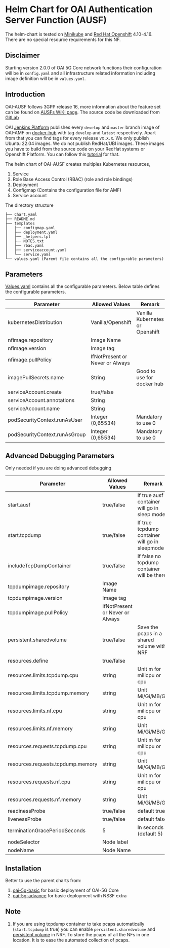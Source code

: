 # Helm Chart for OAI Authentication Server Function (AUSF)

The helm-chart is tested on [Minikube](https://minikube.sigs.k8s.io/docs/) and [Red Hat Openshift](https://www.redhat.com/fr/technologies/cloud-computing/openshift) 4.10-4.16. There are no special resource requirements for this NF. 


## Disclaimer

Starting version 2.0.0 of OAI 5G Core network functions their configuration will be in `config.yaml` and all infrastructure related information including image definition will be in `values.yaml`.

## Introduction

OAI-AUSF follows 3GPP release 16, more information about the feature set can be found on [AUSFs WiKi page](https://gitlab.eurecom.fr/oai/cn5g/oai-cn5g-ausf/-/wikis/home). The source code be downloaded from [GitLab](https://gitlab.eurecom.fr/oai/cn5g/oai-cn5g-ausf)

OAI [Jenkins Platform](https://jenkins-oai.eurecom.fr/job/OAI-CN5G-AUSF/) publishes every `develop` and `master` branch image of OAI-AMF on [docker-hub](https://hub.docker.com/r/oaisoftwarealliance/oai-amf) with tag `develop` and `latest` respectively. Apart from that you can find tags for every release `VX.X.X`. We only publish Ubuntu 22.04 images. We do not publish RedHat/UBI images. These images you have to build from the source code on your RedHat systems or Openshift Platform. You can follow this [tutorial](../../../openshift/README.md) for that.

The helm chart of OAI-AUSF creates multiples Kubernetes resources,

1. Service
2. Role Base Access Control (RBAC) (role and role bindings)
3. Deployment
4. Configmap (Contains the configuration file for AMF)
5. Service account

The directory structure

```
├── Chart.yaml
├── README.md
├── templates
│   ├── configmap.yaml
│   ├── deployment.yaml
│   ├── _helpers.tpl
│   ├── NOTES.txt
│   ├── rbac.yaml
│   ├── serviceaccount.yaml
│   └── service.yaml
└── values.yaml (Parent file contains all the configurable parameters)
```

## Parameters

[Values.yaml](./values.yaml) contains all the configurable parameters. Below table defines the configurable parameters. 


|Parameter                    |Allowed Values                 |Remark                                   |
|-----------------------------|-------------------------------|-----------------------------------------|
|kubernetesDistribution               |Vanilla/Openshift              |Vanilla Kubernetes or Openshift          |
|nfimage.repository           |Image Name                     |                                         |
|nfimage.version              |Image tag                      |                                         |
|nfimage.pullPolicy           |IfNotPresent or Never or Always|                                         |
|imagePullSecrets.name        |String                         |Good to use for docker hub               |
|serviceAccount.create        |true/false                     |                                         |
|serviceAccount.annotations   |String                         |                                         |
|serviceAccount.name          |String                         |                                         |
|podSecurityContext.runAsUser |Integer (0,65534)              |Mandatory to use 0                       |
|podSecurityContext.runAsGroup|Integer (0,65534)              |Mandatory to use 0                       |


## Advanced Debugging Parameters

Only needed if you are doing advanced debugging


|Parameter                        |Allowed Values                 |Remark                                        |
|---------------------------------|-------------------------------|----------------------------------------------|
|start.ausf                        |true/false                    |If true ausf container will go in sleep mode  |
|start.tcpdump                    |true/false                     |If true tcpdump container will go in sleepmode|
|includeTcpDumpContainer          |true/false                     |If false no tcpdump container will be there   |
|tcpdumpimage.repository          |Image Name                     |                                              |
|tcpdumpimage.version             |Image tag                      |                                              |
|tcpdumpimage.pullPolicy          |IfNotPresent or Never or Always|                                              |
|persistent.sharedvolume          |true/false                     |Save the pcaps in a shared volume with NRF    |
|resources.define                 |true/false                     |                                              |
|resources.limits.tcpdump.cpu     |string                         |Unit m for milicpu or cpu                     |
|resources.limits.tcpdump.memory  |string                         |Unit Mi/Gi/MB/GB                              |
|resources.limits.nf.cpu          |string                         |Unit m for milicpu or cpu                     |
|resources.limits.nf.memory       |string                         |Unit Mi/Gi/MB/GB                              |
|resources.requests.tcpdump.cpu   |string                         |Unit m for milicpu or cpu                     |
|resources.requests.tcpdump.memory|string                         |Unit Mi/Gi/MB/GB                              |
|resources.requests.nf.cpu        |string                         |Unit m for milicpu or cpu                     |
|resources.requests.nf.memory     |string                         |Unit Mi/Gi/MB/GB                              |
|readinessProbe                   |true/false                     |default true                                  |
|livenessProbe                    |true/false                     |default false                                 |
|terminationGracePeriodSeconds    |5                              |In seconds (default 5)                        |
|nodeSelector                     |Node label                     |                                              |
|nodeName                         |Node Name                      |                                              |

## Installation

Better to use the parent charts from:

1. [oai-5g-basic](../oai-5g-basic/README.md) for basic deployment of OAI-5G Core
2. [oai-5g-advance](../oai-5g-slicing/README.md) for basic deployment with NSSF extra

## Note

1. If you are using tcpdump container to take pcaps automatically (`start.tcpdump` is true) you can enable `persistent.sharedvolume` and [persistent volume](./oai-nrf/values.yaml) in NRF. To store the pcaps of all the NFs in one location. It is to ease the automated collection of pcaps.

